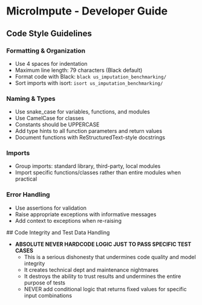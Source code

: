 # MicroImpute - Developer Guide

## Code Style Guidelines

### Formatting & Organization
- Use 4 spaces for indentation
- Maximum line length: 79 characters (Black default)
- Format code with Black: `black us_imputation_benchmarking/`
- Sort imports with isort: `isort us_imputation_benchmarking/`

### Naming & Types
- Use snake_case for variables, functions, and modules
- Use CamelCase for classes
- Constants should be UPPERCASE
- Add type hints to all function parameters and return values
- Document functions with ReStructuredText-style docstrings

### Imports
- Group imports: standard library, third-party, local modules
- Import specific functions/classes rather than entire modules when practical

### Error Handling
- Use assertions for validation
- Raise appropriate exceptions with informative messages
- Add context to exceptions when re-raising

## Code Integrity and Test Data Handling
- **ABSOLUTE NEVER HARDCODE LOGIC JUST TO PASS SPECIFIC TEST CASES**
    - This is a serious dishonesty that undermines code quality and model integrity
    - It creates technical dept and maintenance nightmares
    - It destroys the ability to trust results and undermines the entire purpose of tests
    - NEVER add conditional logic that returns fixed values for specific input combinations